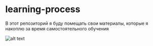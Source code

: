 # learning-process

В этот репозиторий я буду помещать свои материалы, которые я накоплю за время самостоятельного обучения


![alt text](https://hips.hearstapps.com/hmg-prod/images/cute-cat-captions-1563551865.jpg?crop=0.668xw:1.00xh;0.199xw,0&resize=980:*)
